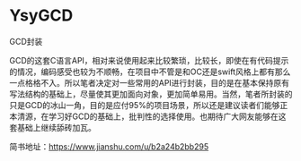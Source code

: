 # YsyGCD
GCD封装

GCD的这套C语言API，相对来说使用起来比较繁琐，比较长，即使在有代码提示的情况，编码感受也较为不顺畅，在项目中不管是和OC还是swift风格上都有那么一点格格不入。所以笔者决定对一些常用的API进行封装，目的是在基本保持原有写法结构的基础上，尽量使其更加面向对象，更加简单易用。当然，笔者所封装的只是GCD的冰山一角，目的是应付95%的项目场景，所以还是建议读者们能够正本清源，在学习好GCD的基础上，批判性的选择使用。也期待广大网友能够在这套基础上继续舔砖加瓦。

简书地址：https://www.jianshu.com/u/b2a24b2bb295
